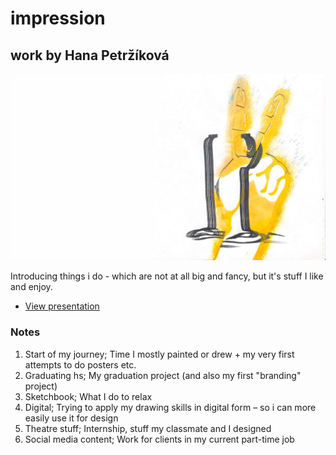 # impression

## work by Hana Petržíková

![title slide](img/title-slide.jpg)

Introducing things i do - which are not at all big and fancy, but it's stuff I like and enjoy.

- [View presentation](pdf/ajovt-impression.pdf)


### Notes
1. Start of my journey; Time I mostly painted or drew + my very first attempts to do posters etc. 
2. Graduating hs; My graduation project (and also my first "branding" project) 
3. Sketchbook; What I do to relax
4. Digital; Trying to apply my drawing skills in digital form – so i can more easily use it for design
5. Theatre stuff; Internship, stuff my classmate and I designed
6. Social media content; Work for clients in my current part-time job
